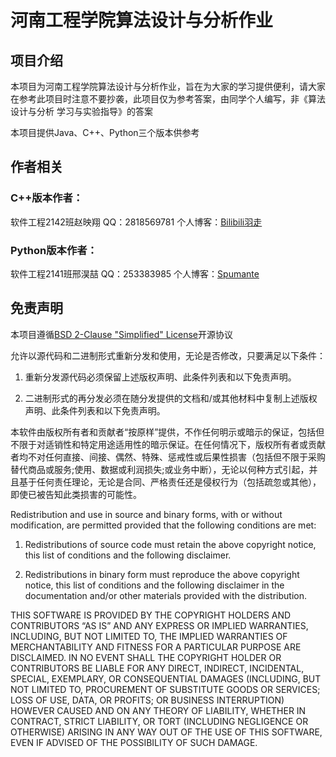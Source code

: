 # 河南工程学院算法设计与分析作业

## 项目介绍

本项目为河南工程学院算法设计与分析作业，旨在为大家的学习提供便利，请大家在参考此项目时注意不要抄袭，此项目仅为参考答案，由同学个人编写，非《算法设计与分析 学习与实验指导》的答案

本项目提供Java、C++、Python三个版本供参考

## 作者相关

### C++版本作者：

软件工程2142班赵映翔  QQ：2818569781
个人博客：[Bilibili羽走](https://space.bilibili.com/2064885096/?spm_id_from=333.999.0.0)

### Python版本作者：

软件工程2141班邢淏喆 QQ：253383985
个人博客：[Spumante](https://www.yuque.com/spumante)

## 免责声明

本项目遵循[BSD 2-Clause "Simplified" License](https://opensource.org/license/bsd-2-clause/)开源协议

允许以源代码和二进制形式重新分发和使用，无论是否修改，只要满足以下条件：

1. 重新分发源代码必须保留上述版权声明、此条件列表和以下免责声明。

2. 二进制形式的再分发必须在随分发提供的文档和/或其他材料中复制上述版权声明、此条件列表和以下免责声明。

本软件由版权所有者和贡献者“按原样”提供，不作任何明示或暗示的保证，包括但不限于对适销性和特定用途适用性的暗示保证。在任何情况下，版权所有者或贡献者均不对任何直接、间接、偶然、特殊、惩戒性或后果性损害（包括但不限于采购替代商品或服务;使用、数据或利润损失;或业务中断），无论以何种方式引起，并且基于任何责任理论，无论是合同、严格责任还是侵权行为（包括疏忽或其他），即使已被告知此类损害的可能性。

Redistribution and use in source and binary forms, with or without modification, are permitted provided that the following conditions are met:

1. Redistributions of source code must retain the above copyright notice, this list of conditions and the following disclaimer.

2. Redistributions in binary form must reproduce the above copyright notice, this list of conditions and the following disclaimer in the documentation and/or other materials provided with the distribution.

THIS SOFTWARE IS PROVIDED BY THE COPYRIGHT HOLDERS AND CONTRIBUTORS “AS IS” AND ANY EXPRESS OR IMPLIED WARRANTIES, INCLUDING, BUT NOT LIMITED TO, THE IMPLIED WARRANTIES OF MERCHANTABILITY AND FITNESS FOR A PARTICULAR PURPOSE ARE DISCLAIMED. IN NO EVENT SHALL THE COPYRIGHT HOLDER OR CONTRIBUTORS BE LIABLE FOR ANY DIRECT, INDIRECT, INCIDENTAL, SPECIAL, EXEMPLARY, OR CONSEQUENTIAL DAMAGES (INCLUDING, BUT NOT LIMITED TO, PROCUREMENT OF SUBSTITUTE GOODS OR SERVICES; LOSS OF USE, DATA, OR PROFITS; OR BUSINESS INTERRUPTION) HOWEVER CAUSED AND ON ANY THEORY OF LIABILITY, WHETHER IN CONTRACT, STRICT LIABILITY, OR TORT (INCLUDING NEGLIGENCE OR OTHERWISE) ARISING IN ANY WAY OUT OF THE USE OF THIS SOFTWARE, EVEN IF ADVISED OF THE POSSIBILITY OF SUCH DAMAGE.
